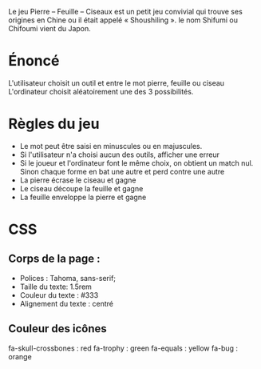 Le jeu Pierre – Feuille – Ciseaux est un petit jeu convivial qui trouve ses origines en Chine ou il était appelé « Shoushiling ». le nom Shifumi ou Chifoumi vient du Japon.
# Énoncé
L'utilisateur choisit un outil et entre le mot pierre, feuille ou ciseau
L'ordinateur choisit aléatoirement une des 3 possibilités.
# Règles du jeu
- Le mot peut être saisi en minuscules ou en majuscules.
- Si l'utilisateur n'a choisi aucun des outils, afficher une erreur
- Si le joueur et l'ordinateur font le même choix, on obtient un match nul.
Sinon chaque forme en bat une autre et perd contre une autre
- La pierre écrase le ciseau et gagne
- Le ciseau découpe la feuille et gagne
- La feuille enveloppe la pierre et gagne

# CSS
## Corps de la page :
- Polices : Tahoma, sans-serif;
- Taille du texte:  1.5rem
- Couleur du texte : #333
- Alignement du texte : centré

## Couleur des icônes
fa-skull-crossbones : red
fa-trophy : green
fa-equals : yellow
fa-bug : orange
